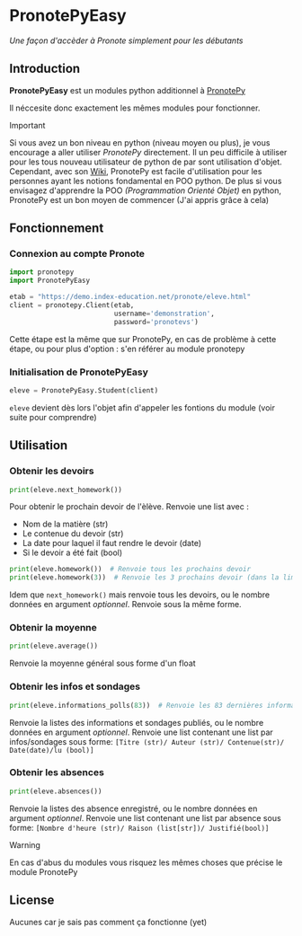# PronotePyEasy

*Une façon d'accèder à Pronote simplement pour les débutants*



## Introduction

**PronotePyEasy** est un modules python additionnel à [PronotePy](https://github.com/bain3/pronotepy)

Il néccesite donc exactement les mêmes modules pour fonctionner.

> [!IMPORTANT] 
> Si vous avez un bon niveau en python (niveau moyen ou plus), je vous encourage a aller utiliser *PronotePy* directement.
> Il un peu difficile à utiliser pour les tous nouveau utilisateur de python de par sont utilisation d'objet.
> Cependant, avec son [Wiki](https://pronotepy.readthedocs.io/en/stable/), PronotePy est facile d'utilisation pour les personnes ayant les notions fondamental en POO python. 
> De plus si vous envisagez d'apprendre la POO *(Programmation Orienté Objet)* en python, PronotePy est un bon moyen de commencer (J'ai appris grâce à cela) 

## Fonctionnement

### Connexion au compte Pronote

```python
import pronotepy
import PronotePyEasy

etab = "https://demo.index-education.net/pronote/eleve.html"
client = pronotepy.Client(etab,
                          username='demonstration',
                          password='pronotevs')
```

Cette étape est la même que sur PronotePy, en cas de problème à cette étape, ou pour plus d'option :
s'en référer au module pronotepy

### Initialisation de PronotePyEasy

```python
eleve = PronotePyEasy.Student(client)
```

`eleve` devient dès lors l'objet afin d'appeler les fontions du module (voir suite pour comprendre)

## Utilisation

### Obtenir les devoirs

```python
print(eleve.next_homework())
```

Pour obtenir le prochain devoir de l'èlève.
Renvoie une list avec :
- Nom de la matière (str)
- Le contenue du devoir (str)
- La date pour laquel il faut rendre le devoir (date)
- Si le devoir a été fait (bool)

```python
print(eleve.homework())  # Renvoie tous les prochains devoir
print(eleve.homework(3))  # Renvoie les 3 prochains devoir (dans la limites des prochains devoirs)
```

Idem que `next_homework()` mais renvoie tous les devoirs, ou le nombre données en argument *optionnel*.
Renvoie sous la même forme.

### Obtenir la moyenne

```python
print(eleve.average())
```

Renvoie la moyenne général sous forme d'un float

### Obtenir les infos et sondages

```python
print(eleve.informations_polls(83))  # Renvoie les 83 dernières informations/sondages (dans la limites des infos etc...)
```

Renvoie la listes des informations et sondages publiés, ou le nombre données en argument *optionnel*.
Renvoie une list contenant une list par infos/sondages sous forme:
`[Titre (str)/ Auteur (str)/ Contenue(str)/ Date(date)/lu (bool)]`

### Obtenir les absences

```python
print(eleve.absences())
```

Renvoie la listes des absence enregistré, ou le nombre données en argument *optionnel*.
Renvoie une list contenant une list par absence sous forme:
`[Nombre d'heure (str)/ Raison (list[str])/ Justifié(bool)]`

> [!WARNING]
> En cas d'abus du modules vous risquez les mêmes choses que précise le module PronotePy

## License

Aucunes car je sais pas comment ça fonctionne (yet)